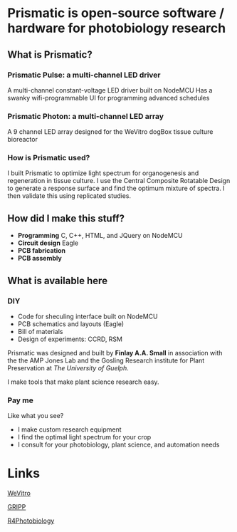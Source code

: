 # Prismatic is open-source software / hardware for photobiology research 
## What is Prismatic?
### Prismatic Pulse: a multi-channel LED driver
A multi-channel constant-voltage LED driver built on NodeMCU
Has a swanky wifi-programmable UI for programming advanced schedules

### Prismatic Photon: a multi-channel LED array
A 9 channel LED array designed for the WeVitro dogBox tissue culture bioreactor

### How is Prismatic used?
I built Prismatic to optimize light spectrum for organogenesis and regeneration in tissue culture. I use the Central Composite Rotatable Design to generate a response surface and find the optimum mixture of spectra. I then validate this using replicated studies. 

## How did I make this stuff?
* **Programming** C, C++, HTML, and JQuery on NodeMCU
* **Circuit design** Eagle
* **PCB fabrication**
* **PCB assembly**

## What is available here
### DIY
* Code for sheculing interface built on NodeMCU
* PCB schematics and layouts (Eagle)
* Bill of materials
* Design of experiments: CCRD, RSM


Prismatic was designed and built by **Finlay A.A. Small** in association with the the AMP Jones Lab and the Gosling Research institute for Plant Preservation at *The University of Guelph*.

I make tools that make plant science research easy.

### Pay me
Like what you see? 
* I make custom research equipment 
* I find the optimal light spectrum for your crop
* I consult for your photobiology, plant science, and automation needs

# Links
[WeVitro](https://wevitro.com/)

[GRIPP](Http://http://gripp.ca/)

[R4Photobiology](https://www.r4photobiology.info/)
